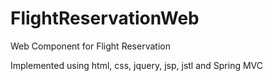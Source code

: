 # FlightReservationWeb
Web Component for Flight Reservation 

Implemented using html, css, jquery, jsp, jstl and Spring MVC
